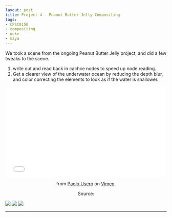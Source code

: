 ```yaml
---
layout: post
title: Project 4 - Peanut Butter Jelly Compositing
tags:
- CPSC8150
- compositing
- nuke
- maya
---
```

We took a scene from the ongoing Peanut Butter Jelly project, and did a few tweaks to the scene. 

1. write out and read back in cachce nodes to speed up node reading.
2. Get a clearer view of the underwater ocean by reducing the depth blur, and color correcting the elements to look as if the water is shallower. 
<center>
<iframe src="//player.vimeo.com/video/112372264" width="500" height="281" frameborder="0" webkitallowfullscreen mozallowfullscreen allowfullscreen></iframe> <p><a href="http://vimeo.com/109262554"></a> from <a href="http://vimeo.com/usero">Paolo Usero</a> on <a href="https://vimeo.com">Vimeo</a>.</p>
Source:</br>
</center>

<a href="http://i.imgur.com/HueIeO5.png"><img src="http://i.imgur.com/HueIeO5.png"/></a>
<a href="http://i.imgur.com/VYt5P9L.png"><img src="http://i.imgur.com/VYt5P9L.png"/></a>
<a href="http://i.imgur.com/j2CSlIw.png"><img src="http://i.imgur.com/j2CSlIw.png"/></a>

---
